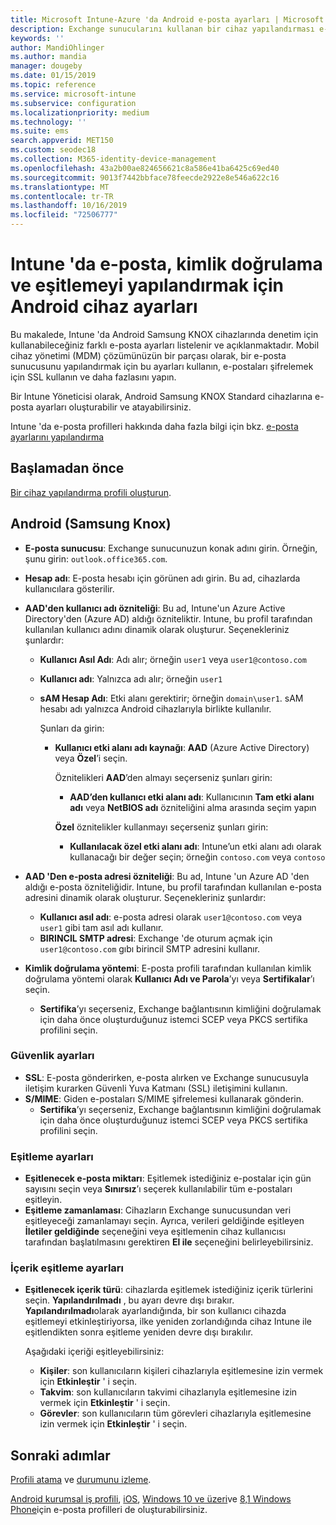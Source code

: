 ```yaml
---
title: Microsoft Intune-Azure 'da Android e-posta ayarları | Microsoft Docs
description: Exchange sunucularını kullanan bir cihaz yapılandırması e-posta profili oluşturun ve Azure Active Directory öznitelikleri alın. SSL veya SMIME 'yi etkinleştirin, sertifikalar veya Kullanıcı adı/parola ile kullanıcıların kimliğini doğrulayın ve Microsoft Intune kullanarak Android Samsung KNOX cihazlarda e-posta ve zamanlamaları eşitler.
keywords: ''
author: MandiOhlinger
ms.author: mandia
manager: dougeby
ms.date: 01/15/2019
ms.topic: reference
ms.service: microsoft-intune
ms.subservice: configuration
ms.localizationpriority: medium
ms.technology: ''
ms.suite: ems
search.appverid: MET150
ms.custom: seodec18
ms.collection: M365-identity-device-management
ms.openlocfilehash: 43a2b00ae824656621c8a586e41ba6425c69ed40
ms.sourcegitcommit: 9013f7442bbface78feecde2922e8e546a622c16
ms.translationtype: MT
ms.contentlocale: tr-TR
ms.lasthandoff: 10/16/2019
ms.locfileid: "72506777"
---
```

# <a name="android-device-settings-to-configure-email-authentication-and-synchronization-in-intune"></a>Intune 'da e-posta, kimlik doğrulama ve eşitlemeyi yapılandırmak için Android cihaz ayarları

Bu makalede, Intune 'da Android Samsung KNOX cihazlarında denetim için kullanabileceğiniz farklı e-posta ayarları listelenir ve açıklanmaktadır. Mobil cihaz yönetimi (MDM) çözümünüzün bir parçası olarak, bir e-posta sunucusunu yapılandırmak için bu ayarları kullanın, e-postaları şifrelemek için SSL kullanın ve daha fazlasını yapın.

Bir Intune Yöneticisi olarak, Android Samsung KNOX Standard cihazlarına e-posta ayarları oluşturabilir ve atayabilirsiniz.

Intune 'da e-posta profilleri hakkında daha fazla bilgi için bkz. [e-posta ayarlarını yapılandırma](email-settings-configure.md)

## <a name="before-you-begin"></a>Başlamadan önce

[Bir cihaz yapılandırma profili oluşturun](email-settings-configure.md#create-a-device-profile).

## <a name="android-samsung-knox"></a>Android (Samsung Knox)

- **E-posta sunucusu**: Exchange sunucunuzun konak adını girin. Örneğin, şunu girin: `outlook.office365.com`.
- **Hesap adı**: E-posta hesabı için görünen adı girin. Bu ad, cihazlarda kullanıcılara gösterilir.
- **AAD'den kullanıcı adı özniteliği**: Bu ad, Intune'un Azure Active Directory'den (Azure AD) aldığı özniteliktir. Intune, bu profil tarafından kullanılan kullanıcı adını dinamik olarak oluşturur. Seçenekleriniz şunlardır:
  - **Kullanıcı Asıl Adı**: Adı alır; örneğin `user1` veya `user1@contoso.com`
  - **Kullanıcı adı**: Yalnızca adı alır; örneğin `user1`
  - **sAM Hesap Adı**: Etki alanı gerektirir; örneğin `domain\user1`. sAM hesabı adı yalnızca Android cihazlarıyla birlikte kullanılır.

    Şunları da girin:  
    - **Kullanıcı etki alanı adı kaynağı**: **AAD** (Azure Active Directory) veya **Özel**’i seçin.

      Öznitelikleri **AAD**’den almayı seçerseniz şunları girin:
      - **AAD’den kullanıcı etki alanı adı**: Kullanıcının **Tam etki alanı adı** veya **NetBIOS adı** özniteliğini alma arasında seçim yapın

      **Özel** öznitelikler kullanmayı seçerseniz şunları girin:
      - **Kullanılacak özel etki alanı adı**: Intune’un etki alanı adı olarak kullanacağı bir değer seçin; örneğin `contoso.com` veya `contoso`

- **AAD 'Den e-posta adresi özniteliği**: Bu ad, Intune 'un Azure AD 'den aldığı e-posta özniteliğidir. Intune, bu profil tarafından kullanılan e-posta adresini dinamik olarak oluşturur. Seçenekleriniz şunlardır:
  - **Kullanıcı asıl adı**: e-posta adresi olarak `user1@contoso.com` veya `user1` gibi tam asıl adı kullanır.
  - **BIRINCIL SMTP adresi**: Exchange 'de oturum açmak için `user1@contoso.com` gıbı birincil SMTP adresini kullanır.

- **Kimlik doğrulama yöntemi**: E-posta profili tarafından kullanılan kimlik doğrulama yöntemi olarak **Kullanıcı Adı ve Parola**’yı veya **Sertifikalar**’ı seçin.
  - **Sertifika**’yı seçerseniz, Exchange bağlantısının kimliğini doğrulamak için daha önce oluşturduğunuz istemci SCEP veya PKCS sertifika profilini seçin.

### <a name="security-settings"></a>Güvenlik ayarları

- **SSL**: E-posta gönderirken, e-posta alırken ve Exchange sunucusuyla iletişim kurarken Güvenli Yuva Katmanı (SSL) iletişimini kullanın.
- **S/MIME**: Giden e-postaları S/MIME şifrelemesi kullanarak gönderin.
  - **Sertifika**’yı seçerseniz, Exchange bağlantısının kimliğini doğrulamak için daha önce oluşturduğunuz istemci SCEP veya PKCS sertifika profilini seçin.

### <a name="synchronization-settings"></a>Eşitleme ayarları

- **Eşitlenecek e-posta miktarı**: Eşitlemek istediğiniz e-postalar için gün sayısını seçin veya **Sınırsız**’ı seçerek kullanılabilir tüm e-postaları eşitleyin.
- **Eşitleme zamanlaması**: Cihazların Exchange sunucusundan veri eşitleyeceği zamanlamayı seçin. Ayrıca, verileri geldiğinde eşitleyen **İletiler geldiğinde** seçeneğini veya eşitlemenin cihaz kullanıcısı tarafından başlatılmasını gerektiren **El ile** seçeneğini belirleyebilirsiniz.

### <a name="content-sync-settings"></a>İçerik eşitleme ayarları

- **Eşitlenecek içerik türü**: cihazlarda eşitlemek istediğiniz içerik türlerini seçin. **Yapılandırılmadı** , bu ayarı devre dışı bırakır. **Yapılandırılmadı**olarak ayarlandığında, bir son kullanıcı cihazda eşitlemeyi etkinleştiriyorsa, ilke yeniden zorlandığında cihaz Intune ile eşitlendikten sonra eşitleme yeniden devre dışı bırakılır. 

  Aşağıdaki içeriği eşitleyebilirsiniz:  
  - **Kişiler**: son kullanıcıların kişileri cihazlarıyla eşitlemesine izin vermek için **Etkinleştir** ' i seçin.
  - **Takvim**: son kullanıcıların takvimi cihazlarıyla eşitlemesine izin vermek için **Etkinleştir** ' i seçin.
  - **Görevler**: son kullanıcıların tüm görevleri cihazlarıyla eşitlemesine izin vermek için **Etkinleştir** ' i seçin.

## <a name="next-steps"></a>Sonraki adımlar

[Profili atama](device-profile-assign.md) ve [durumunu izleme](device-profile-monitor.md).

[Android kurumsal iş profili](email-settings-android-enterprise.md), [iOS](email-settings-ios.md), [Windows 10 ve üzeri](email-settings-windows-10.md)ve [8,1 Windows Phone](email-settings-windows-phone-8-1.md)için e-posta profilleri de oluşturabilirsiniz.
